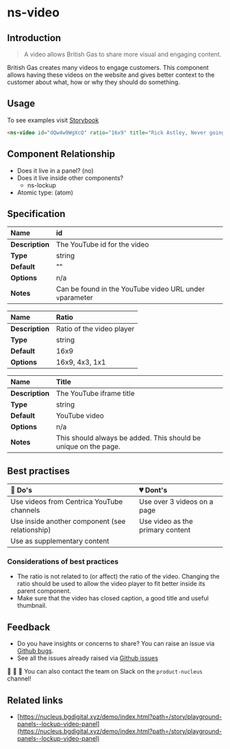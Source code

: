 # ns-video

## Introduction

> A video allows British Gas to share more visual and engaging content.

British Gas creates many videos to engage customers. This component allows having these videos on the website and gives better context to the customer about what, how or why they should do something.

## Usage

To see examples visit [Storybook](https://nucleus.bgdigital.xyz/demo/index.html?path=/story/ns-video--youtube)

```html
<ns-video id="dQw4w9WgXcQ" ratio="16x9" title="Rick Astley, Never going to give you up music video"></ns-video>
```

## Component Relationship

* Does it live in a panel? (no)
* Does it live inside other components?
  * ns-lockup
* Atomic type: (atom)

## Specification

| **Name** | id |
| :--- | :--- |
| **Description** | The YouTube id for the video |
| **Type** | string |
| **Default** | "" |
| **Options** | n/a |
| **Notes** | Can be found in the YouTube video URL under `v`parameter |

| **Name** | Ratio |
| :--- | :--- |
| **Description** | Ratio of the video player |
| **Type** | string |
| **Default** | 16x9 |
| **Options** | 16x9, 4x3, 1x1 |

| **Name** | Title |
| :--- | :--- |
| **Description** | The YouTube iframe title |
| **Type** | string |
| **Default** | YouTube video |
| **Options** | n/a |
| **Notes** | This should always be added. This should be unique on the page. |

## Best practises

| 💚 Do's | 💔 Dont's |
| :--- | :--- |
| Use videos from Centrica YouTube channels | Use over 3 videos on a page |
| Use inside another component (see relationship) | Use video as the primary content |
| Use as supplementary content | |

### Considerations of best practices

* The ratio is not related to (or affect) the ratio of the video. Changing the ratio should be used to allow the video player to fit better inside its parent component.
* Make sure that the video has closed caption, a good title and useful thumbnail.

## Feedback

* Do you have insights or concerns to share? You can raise an issue via [Github bugs](https://github.com/ConnectedHomes/nucleus/issues/new?assignees=&labels=Bug&template=a--bug-report.md&title=[bug]%20[ns-video]).
* See all the issues already raised via [Github issues](https://github.com/connectedHomes/nucleus/issues?utf8=%E2%9C%93&q=is%3Aopen+is%3Aissue+label%3ABug+[ns-video])

💩 🎉 🦄 You can also contact the team on Slack on the `product-nucleus` channel!

## Related links

* [https://nucleus.bgdigital.xyz/demo/index.html?path=/story/playground-panels--lockup-video-panel](https://nucleus.bgdigital.xyz/demo/index.html?path=/story/playground-panels--lockup-video-panel)
